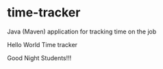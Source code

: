 # time-tracker
Java (Maven) application for tracking time on the job


Hello World
Time tracker

Good Night Students!!!
